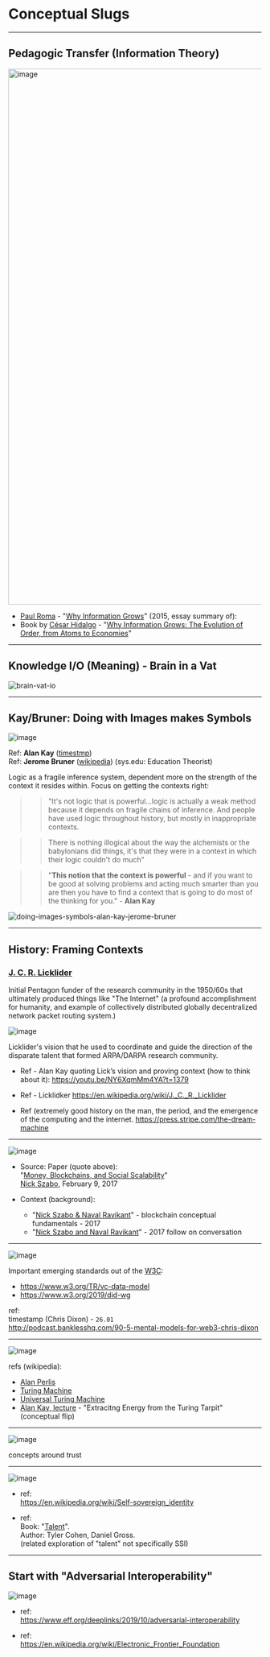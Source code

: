 # Conceptual Slugs



---

## Pedagogic Transfer (Information Theory)


<img width="1065" alt="image" src="https://user-images.githubusercontent.com/185555/196008133-d0ba040b-3cbf-4102-9622-a76f81d726b9.png">


- [Paul Roma](https://en.wikipedia.org/wiki/Paul_Romer) - "[Why Information Grows](https://paulromer.net/why-information-grows/)" (2015, essay summary of):
- Book by [César Hidalgo](https://en.wikipedia.org/wiki/C%C3%A9sar_Hidalgo) - "[Why Information Grows: The Evolution of Order, from Atoms to Economies](https://www.amazon.com/Why-Information-Grows-Evolution-Economies-ebook/dp/B00TT1VLAO/ref=tmm_kin_swatch_0?_encoding=UTF8&qid=&sr=)" 




---

## Knowledge I/O (Meaning) - Brain in a Vat

![brain-vat-io](https://user-images.githubusercontent.com/185555/196007712-0d5f7dce-e9da-4d0a-b4b1-2b30ce0c0fb8.png)



---

## Kay/Bruner: Doing with Images makes Symbols


![image](https://user-images.githubusercontent.com/185555/195513880-7edf14f6-a70f-42fd-ba85-c08a873c559f.png)

Ref: **Alan Kay** ([timestmp](https://www.youtube.com/watch?v=Ud8WRAdihPg&t=24s))  
Ref: **Jerome Bruner** ([wikipedia](https://en.wikipedia.org/wiki/Jerome_Bruner)) (sys.edu: Education Theorist)

Logic as a fragile inference system, dependent more on the strength of the context it resides within.
Focus on getting the contexts right:

>> "It's not logic that is powerful...logic is actually a weak method because it depends on fragile chains of inference.  And people have used logic throughout history, but mostly in inappropriate contexts. 

>> There is nothing illogical about the way the alchemists or the babylonians did things, it's that they were in a context in which their logic couldn't do much"

>> "**This notion that the context is powerful** - and if you want to be good at solving problems and acting much smarter than you are then you have to find a context that is going to do most of the thinking for you." - **Alan Kay**

![doing-images-symbols-alan-kay-jerome-bruner](https://user-images.githubusercontent.com/185555/196007675-59e4f989-2fed-465a-a942-00888f969944.png)




---

## History: Framing Contexts

### [J. C. R. Licklider](https://en.wikipedia.org/wiki/J._C._R._Licklider#Psychoacoustics)
Initial Pentagon funder of the research community in the 1950/60s that ultimately produced things like "The Internet" (a profound accomplishment for humanity, and example of collectively distributed globally decentralized network packet routing system.)

<!-- Field of study: [Psychoacoustics](https://en.wikipedia.org/wiki/Psychoacoustics) -->



![image](https://user-images.githubusercontent.com/185555/194683375-de45b650-20ef-4b60-9366-8a4d3cdf7728.png)

Licklider's vision that he used to  coordinate and guide the direction of the disparate talent that formed  ARPA/DARPA research community.

- Ref - Alan Kay quoting Lick’s vision and proving context (how to think about it):
https://youtu.be/NY6XqmMm4YA?t=1379

- Ref - Licklidker
https://en.wikipedia.org/wiki/J._C._R._Licklider

- Ref (extremely good history on the man, the period, and the emergence of the computing and the internet.
https://press.stripe.com/the-dream-machine

---

![image](https://user-images.githubusercontent.com/185555/194683531-67fd2071-2094-4ede-be79-d33ff642000b.png)

- Source: Paper (quote above):  
  "[Money, Blockchains, and Social Scalability](https://nakamotoinstitute.org/money-blockchains-and-social-scalability)"  
[Nick Szabo](https://en.wikipedia.org/wiki/Nick_Szabo), February 9, 2017

- Context (background):
  - "[Nick Szabo & Naval Ravikant](https://www.youtube.com/watch?v=IykYU9Cfty0)" - blockchain conceptual fundamentals - 2017
  - "[Nick Szabo and Naval Ravikant](https://www.youtube.com/watch?v=OP8WbEMEg-A)" - 2017 follow on conversation

---

![image](https://user-images.githubusercontent.com/185555/190883023-a2750977-7295-4a40-a6b3-d7ed7e772935.png)

  

Important emerging standards out of the [W3C](https://en.wikipedia.org/wiki/World_Wide_Web_Consortium):
- https://www.w3.org/TR/vc-data-model
- https://www.w3.org/2019/did-wg


ref:  
timestamp (Chris Dixon) - `26.01`  
http://podcast.banklesshq.com/90-5-mental-models-for-web3-chris-dixon

---

![image](https://user-images.githubusercontent.com/185555/190882816-5f779561-d6af-479e-bd70-626613e1d6f5.png)

refs (wikipedia):
- [Alan Perlis](https://en.wikipedia.org/wiki/Alan_Perlis)
- [Turing Machine](https://en.wikipedia.org/wiki/Turing_machine)
- [Universal Turing Machine](https://en.wikipedia.org/wiki/Universal_Turing_machine)
- [Alan Kay, lecture](https://www.youtube.com/watch?v=Vt8jyPqsmxE&list=PLAMq8HJFHrMQ3wvPHaw97QoKbFAzkDHT0&index=45&t=4s) - "Extracitng Energy from the Turing Tarpit" (conceptual flip)

---


![image](https://user-images.githubusercontent.com/185555/190882892-78c83fab-cb96-4b22-8ff6-ab5ffd4e6336.png)

concepts around trust

---


![image](https://user-images.githubusercontent.com/185555/190882920-6d0192e9-eec1-47e2-bf44-fc5ab0fa3920.png)

- ref:  
  https://en.wikipedia.org/wiki/Self-sovereign_identity

- ref:  
  Book: "[Talent](https://www.amazon.com/Talent-Identify-Energizers-Creatives-Winners-ebook/dp/B08R2KNYVX)".  
  Author: Tyler Cohen, Daniel Gross.  
  (related exploration of "talent" not specifically SSI)  


---

## Start with "Adversarial Interoperability"

![image](https://user-images.githubusercontent.com/185555/190882998-90d020ee-b951-4ea8-a5ed-afe0a154c375.png)

- ref:  
  https://www.eff.org/deeplinks/2019/10/adversarial-interoperability

- ref:  
  https://en.wikipedia.org/wiki/Electronic_Frontier_Foundation
  
  


